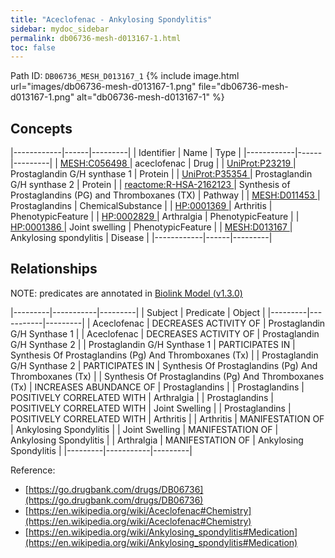 ```yaml
---
title: "Aceclofenac - Ankylosing Spondylitis"
sidebar: mydoc_sidebar
permalink: db06736-mesh-d013167-1.html
toc: false 
---
```



Path ID: `DB06736_MESH_D013167_1`
{% include image.html url="images/db06736-mesh-d013167-1.png" file="db06736-mesh-d013167-1.png" alt="db06736-mesh-d013167-1" %}

## Concepts

|------------|------|---------|
| Identifier | Name | Type    |
|------------|------|---------|
| <a href="https://identifiers.org/MESH:C056498">MESH:C056498 </a> | aceclofenac | Drug |
| <a href="https://identifiers.org/UniProt:P23219">UniProt:P23219 </a> | Prostaglandin G/H synthase 1 | Protein |
| <a href="https://identifiers.org/UniProt:P35354">UniProt:P35354 </a> | Prostaglandin G/H synthase 2 | Protein |
| <a href="https://identifiers.org/reactome:R-HSA-2162123">reactome:R-HSA-2162123 </a> | Synthesis of Prostaglandins (PG) and Thromboxanes (TX) | Pathway |
| <a href="https://identifiers.org/MESH:D011453">MESH:D011453 </a> | Prostaglandins | ChemicalSubstance |
| <a href="https://identifiers.org/HP:0001369">HP:0001369 </a> | Arthritis | PhenotypicFeature |
| <a href="https://identifiers.org/HP:0002829">HP:0002829 </a> | Arthralgia | PhenotypicFeature |
| <a href="https://identifiers.org/HP:0001386">HP:0001386 </a> | Joint swelling | PhenotypicFeature |
| <a href="https://identifiers.org/MESH:D013167">MESH:D013167 </a> | Ankylosing spondylitis | Disease |
|------------|------|---------|

## Relationships


NOTE: predicates are annotated in <a href="https://github.com/biolink/biolink-model/releases/tag/v1.3.0">Biolink Model (v1.3.0)</a>

|---------|-----------|---------|
| Subject | Predicate | Object  |
|---------|-----------|---------|
| Aceclofenac | DECREASES ACTIVITY OF | Prostaglandin G/H Synthase 1 |
| Aceclofenac | DECREASES ACTIVITY OF | Prostaglandin G/H Synthase 2 |
| Prostaglandin G/H Synthase 1 | PARTICIPATES IN | Synthesis Of Prostaglandins (Pg) And Thromboxanes (Tx) |
| Prostaglandin G/H Synthase 2 | PARTICIPATES IN | Synthesis Of Prostaglandins (Pg) And Thromboxanes (Tx) |
| Synthesis Of Prostaglandins (Pg) And Thromboxanes (Tx) | INCREASES ABUNDANCE OF | Prostaglandins |
| Prostaglandins | POSITIVELY CORRELATED WITH | Arthralgia |
| Prostaglandins | POSITIVELY CORRELATED WITH | Joint Swelling |
| Prostaglandins | POSITIVELY CORRELATED WITH | Arthritis |
| Arthritis | MANIFESTATION OF | Ankylosing Spondylitis |
| Joint Swelling | MANIFESTATION OF | Ankylosing Spondylitis |
| Arthralgia | MANIFESTATION OF | Ankylosing Spondylitis |
|---------|-----------|---------|

Reference: 
  - [https://go.drugbank.com/drugs/DB06736](https://go.drugbank.com/drugs/DB06736)
  - [https://en.wikipedia.org/wiki/Aceclofenac#Chemistry](https://en.wikipedia.org/wiki/Aceclofenac#Chemistry)
  - [https://en.wikipedia.org/wiki/Ankylosing_spondylitis#Medication](https://en.wikipedia.org/wiki/Ankylosing_spondylitis#Medication)
